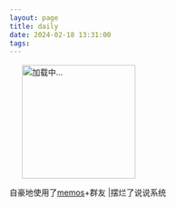 ```yaml
---
layout: page
title: daily
date: 2024-02-18 13:31:00
tags:
---
```




<div>
    <link rel="script" type="text/script" href="https://unpkg.com/masonry-layout@4/dist/masonry.pkgd.min.js">
    <style>
        /* 页面初始化 */
        div#page {
            background: none;
            border: 0;
            padding: 0;
        }
        [data-theme=dark] #twikoo .tk-content,
        #twikoo .tk-content {
            padding: 0;
            background: transparent;
        }
        .talk_item,
        .tk-expand,
        .tk-comments-container>.tk-comment,
        .tk-submit:nth-child(1) {
            background: var(--card-bg);
            border: 1px solid #e0e3ed;
            box-shadow: 0 5px 10px rgb(189 189 189 / 10%);
            transition: all .3s ease-in-out;
            border-radius: 12px;
        }
        .talk_item:hover,
        .tk-comments-container>.tk-comment:hover,
        .tk-submit:nth-child(1):hover {
            border-color: #49b1f5;
        }
        .tk-submit {
            padding: 20px 10px 0;
        }
        .tk-comments-container>.tk-comment {
            padding: 15px;
        }
        /* 页面初始化结束 */
        #talk .loading {
            display: flex;
            align-items: center;
            justify-content: center;
            flex-direction: column;
        }
        #talk .loading img {
            width: 200px;
        }
        @media (max-width: 600px) {
            #talk {
                margin-top: 1rem;
            }
            .talk_item {
                display: flex;
                flex-direction: column;
                padding: 20px;
                margin-bottom: 15px;
            }
        }
        @media (min-width: 601px) and (max-width: 1200px) {
            #talk {
                margin-top: 1rem;
                column-count: 2;
                column-gap: 1rem;
            }
            .talk_item {
                padding: 20px;
                break-inside: avoid;
                margin-bottom: 15px;
            }
        }
        @media (min-width: 1201px) {
            #talk {
                margin-top: 1rem;
                column-count: 3;
                column-gap: 1rem;
            }
            .talk_item {
                padding: 20px;
                break-inside: avoid;
                margin-bottom: 15px;
            }
        }
        .avatar {
            margin: 0 !important;
            width: 60px;
            height: 60px;
            border-radius: 10px;
        }
        .talk_bottom,
        .talk_meta {
            display: flex;
            align-items: center;
            width: 100%;
            line-height: 1.5;
        }
        .talk_bottom {
            justify-content: space-between;
        }
        .info {
            display: flex;
            flex-direction: column;
            margin-left: 10px;
        }
        span.talk_nick {
            color: #6dbdc3;
            font-size: 1.2rem;
        }
        svg.is-badge.icon {
            width: 15px;
            margin-left: 5px;
            padding-top: 3px;
        }
        span.talk_date {
            opacity: .6;
        }
        .talk_content {
            line-height: 1.5;
            margin-top: 10px;
        }
        .zone_imgbox {
            display: flex;
            flex-wrap: wrap;
            --w: calc(25% - 8px);
            gap: 10px;
            margin-top: 5px;
        }
        .zone_imgbox a {
            display: block;
            border-radius: 12px;
            width: var(--w);
            aspect-ratio: 1/1;
            position: relative;
        }
        .zone_imgbox img {
            width: 100%;
            height: 100%;
            margin: 0 !important;
            object-fit: cover;
        }
        /* 底部 */
        .talk_bottom {
            opacity: .9;
        }
        .talk_bottom .icon {
            color: var(--font-color);
            float: right;
            transition: all .3s;
        }
        .talk_bottom .icon:hover {
            color: #49b1f5;
        }
        span.talk_tag {
            font-size: 14px;
        }
        .talk_content>a {
            margin: 0 3px;
            color: #ff7d73 !important;
        }
        .talk_content>a:hover {
            text-decoration: none !important;
            color: #ff5143 !important
        }
        /* 提醒 */
        .limit {
            transition: all .3s ease-in-out;
            color: rgba(76, 73, 72, 0.6);
        }
        [data-theme=dark] .limit {
            color: rgba(255, 255, 255, 0.5);
        }
        .limit {
            display: none;
            text-align: center;
            margin-top: 20px;
            color: var(--font-color);
        }
        @media screen and (max-width: 900px) {
            .zone_imgbox {
                --w: calc(33% - 5px);
            }
            #talk {
                margin: 10px 3px 0;
            }
            #post-comment {
                margin: 0 3px
            }
        }
        @media screen and (max-width: 768px) {
            .zone_imgbox {
                gap: 6px;
            }
            .zone_imgbox {
                --w: calc(50% - 3px);
            }
            span.talk_date {
                font-size: 14px;
            }
        }
    </style>
    <div id="talk">
        <div class='loading'><img src="/img/loading.svg" alt="加载中..."></div>
    </div>
    <div class="limit">- 只展示最近30条说说 -</div>
    <script>
        if (1) {
            let url = 'https://memos.awaae001.top'
            fetch(url + '/api/v1/memo?creatorId=1&limit=30').then(res => res.json()).then(data => { // 注意修改域名和用户id
                let items = [],
                    html = '',
                    icon = '<svg viewBox="0 0 512 512"xmlns="http://www.w3.org/2000/svg"class="is-badge icon"><path d="m512 268c0 17.9-4.3 34.5-12.9 49.7s-20.1 27.1-34.6 35.4c.4 2.7.6 6.9.6 12.6 0 27.1-9.1 50.1-27.1 69.1-18.1 19.1-39.9 28.6-65.4 28.6-11.4 0-22.3-2.1-32.6-6.3-8 16.4-19.5 29.6-34.6 39.7-15 10.2-31.5 15.2-49.4 15.2-18.3 0-34.9-4.9-49.7-14.9-14.9-9.9-26.3-23.2-34.3-40-10.3 4.2-21.1 6.3-32.6 6.3-25.5 0-47.4-9.5-65.7-28.6-18.3-19-27.4-42.1-27.4-69.1 0-3 .4-7.2 1.1-12.6-14.5-8.4-26-20.2-34.6-35.4-8.5-15.2-12.8-31.8-12.8-49.7 0-19 4.8-36.5 14.3-52.3s22.3-27.5 38.3-35.1c-4.2-11.4-6.3-22.9-6.3-34.3 0-27 9.1-50.1 27.4-69.1s40.2-28.6 65.7-28.6c11.4 0 22.3 2.1 32.6 6.3 8-16.4 19.5-29.6 34.6-39.7 15-10.1 31.5-15.2 49.4-15.2s34.4 5.1 49.4 15.1c15 10.1 26.6 23.3 34.6 39.7 10.3-4.2 21.1-6.3 32.6-6.3 25.5 0 47.3 9.5 65.4 28.6s27.1 42.1 27.1 69.1c0 12.6-1.9 24-5.7 34.3 16 7.6 28.8 19.3 38.3 35.1 9.5 15.9 14.3 33.4 14.3 52.4zm-266.9 77.1 105.7-158.3c2.7-4.2 3.5-8.8 2.6-13.7-1-4.9-3.5-8.8-7.7-11.4-4.2-2.7-8.8-3.6-13.7-2.9-5 .8-9 3.2-12 7.4l-93.1 140-42.9-42.8c-3.8-3.8-8.2-5.6-13.1-5.4-5 .2-9.3 2-13.1 5.4-3.4 3.4-5.1 7.7-5.1 12.9 0 5.1 1.7 9.4 5.1 12.9l58.9 58.9 2.9 2.3c3.4 2.3 6.9 3.4 10.3 3.4 6.7-.1 11.8-2.9 15.2-8.7z"fill="#1da1f2"></path></svg>';
                data.forEach(item => { items.push(Format(item)) });
                if (items.length == 30) document.querySelector('.limit').style.display = 'block';
                items.forEach(item => {
                    html += `<div class="talk_item"><div class="talk_meta"><img class="no-lightbox no-lazyload avatar" src="https://blog.awaae001.top/ico.webp"><div class="info"><span class="talk_nick">awaae001${icon}</span><span class="talk_date">${item.date}</span></div></div><div class="talk_content">${item.content}</div><div class="talk_bottom"><div><span class="talk_tag"># ${item.tag}</span></div><a href="javascript:;"onclick="goComment('${item.text}')"><span class="icon"><i class="fa-solid fa-message fa-fw"></i></span></a></div></div>` // 注意修改头像链接和名称
                })
                document.getElementById('talk').innerHTML = html
            })
            // 页面评论
            function goComment(e) {
                var n = document.querySelector(".el-textarea__inner")
                n.value = `> ${e}\n\n`;
                n.focus();
                btf.snackbarShow("无需删除空行，直接输入评论即可", !1, 2e3);
            }
            // 页面内容格式化
            function Format(item) {
                let date = getTime(new Date(item.createdTs * 1000).toString()),
                    content = item.content,
                    tag = item.content.match(/\{(.*?)\}/g),
                    imgs = content.match(/!\[.*\]\(.*?\)/g),
                    text = ''
                if (imgs) imgs = imgs.map(item => { return item.replace(/!\[.*\]\((.*?)\)/, '$1') })
                if (item.resourceList.length) {
                    if (!imgs) imgs = []
                    item.resourceList.forEach(t => {
                        if (t.externalLink) imgs.push(t.externalLink)
                        else imgs.push(`${url}/o/r/${t.id}/${t.publicId}/${t.filename}`)
                    })
                }
                text = content.replace(/#(.*?)\s/g, '').replace(/\!?\[(.*?)\]\((.*?)\)/g, '').replace(/\{(.*?)\}/g, '')
                content = text.replace(/\[(.*?)\]\((.*?)\)/g, `<a href="$2">@$1</a>`);
                if (imgs) {
                    content += `<div class="zone_imgbox">`
                    imgs.forEach(e => content += `<a href="${e}" data-fancybox="gallery" class="fancybox" data-thumb="${e}"><img class="no-lazyload" src="${e}"></a>` // 2023-02-06更新
                    )
                    content += '</div>'
                }
                return {
                    content: content,
                    tag: tag ? tag[0].replace(/\{(.*?)\}/, '$1') : '无标签',
                    date: date,
                    text: text.replace(/\[(.*?)\]\((.*?)\)/g, '[链接]' + `${imgs ? '[图片]' : ''}`)
                }
            }
            // 页面时间格式化
            function getTime(time) {
                let d = new Date(time),
                    ls = [d.getFullYear(), d.getMonth() + 1, d.getDate(), d.getHours(), d.getMinutes(), d.getSeconds()];
                for (let i = 0; i < ls.length; i++) {
                    ls[i] = ls[i] <= 9 ? '0' + ls[i] : ls[i] + ''
                }
                if (new Date().getFullYear() == ls[0]) return ls[1] + '月' + ls[2] + '日 ' + ls[3] + ':' + ls[4]
                else return ls[0] + '年' + ls[1] + '月' + ls[2] + '日 ' + ls[3] + ':' + ls[4]
            }
        }
        var elem = document.querySelector('#talk');
        var containerelemWidth = document.querySelector('.talk_item').offsetWidth;
        var containerTalkWidth = document.querySelector('.card-content').offsetWidth;
        var isMobile = window.matchMedia("(max-width: 768px)").matches;
        if (!isMobile) {
            var msnry = new Masonry(elem, {
                // options
                itemSelector: '.talk_item',
                columnWidth: '.talk_item',
                gutter: (containerTalkWidth - containerelemWidth * 3) / 2,
                percentPosition: true,
                fitWidth: true
            });
        }
    </script>
</div>

自豪地使用了[memos](https://memos.awaae001.top)+群友 |摆烂了说说系统